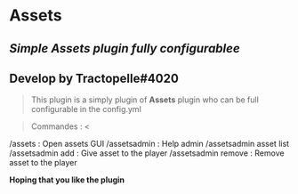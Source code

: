 # Assets
## _Simple Assets plugin fully configurablee_

## Develop by Tractopelle#4020

> This plugin is a simply plugin of **Assets** plugin who can be full configurable in the config.yml

> Commandes : <

 /assets : Open assets GUI
 /assetsadmin : Help admin
 /assetsadmin asset list
 /assetsadmin add <player> <asset> : Give asset to the player
 /assetsadmin remove <player> <asset> : Remove asset to the player

**Hoping that you like the plugin**
